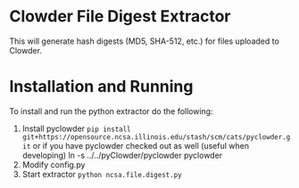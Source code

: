# Clowder File Digest Extractor

This will generate hash digests (MD5, SHA-512, etc.) for files uploaded to Clowder. 

# Installation and Running

To install and run the python extractor do the following:

1. Install pyclowder
   `pip install git+https://opensource.ncsa.illinois.edu/stash/scm/cats/pyclowder.git`
   or if you have pyclowder checked out as well (useful when developing)
   ln -s ../../pyClowder/pyclowder pyclowder
2. Modify config.py
3. Start extractor `python ncsa.file.digest.py`
